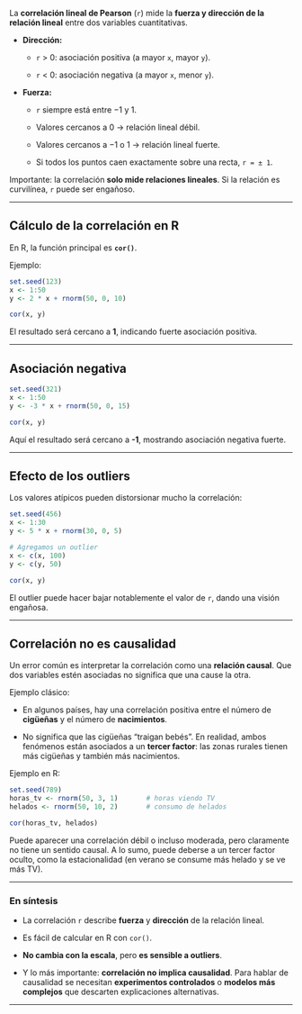 
La **correlación lineal de Pearson** (`r`) mide la **fuerza y dirección de la relación lineal** entre dos variables cuantitativas.

- **Dirección:**
    
    - `r` > 0: asociación positiva (a mayor `x`, mayor `y`).
        
    - `r` < 0: asociación negativa (a mayor `x`, menor `y`).
        
- **Fuerza:**
    
    - `r` siempre está entre −1 y 1.
        
    - Valores cercanos a 0 → relación lineal débil.
        
    - Valores cercanos a −1 o 1 → relación lineal fuerte.
        
    - Si todos los puntos caen exactamente sobre una recta, `r = ± 1`.
        

Importante: la correlación **solo mide relaciones lineales**. Si la relación es curvilínea, `r` puede ser engañoso.

---

## Cálculo de la correlación en R

En R, la función principal es **`cor()`**.

Ejemplo:

```r
set.seed(123)
x <- 1:50
y <- 2 * x + rnorm(50, 0, 10)

cor(x, y)
```

El resultado será cercano a **1**, indicando fuerte asociación positiva.

---

## Asociación negativa

```r
set.seed(321)
x <- 1:50
y <- -3 * x + rnorm(50, 0, 15)

cor(x, y)
```

Aquí el resultado será cercano a **-1**, mostrando asociación negativa fuerte.

---

## Efecto de los outliers

Los valores atípicos pueden distorsionar mucho la correlación:

```r
set.seed(456)
x <- 1:30
y <- 5 * x + rnorm(30, 0, 5)

# Agregamos un outlier
x <- c(x, 100)
y <- c(y, 50)

cor(x, y)
```

El outlier puede hacer bajar notablemente el valor de `r`, dando una visión engañosa.

---

## Correlación no es causalidad

Un error común es interpretar la correlación como una **relación causal**. Que dos variables estén asociadas no significa que una cause la otra.

Ejemplo clásico:

- En algunos países, hay una correlación positiva entre el número de **cigüeñas** y el número de **nacimientos**.
    
- No significa que las cigüeñas “traigan bebés”. En realidad, ambos fenómenos están asociados a un **tercer factor**: las zonas rurales tienen más cigüeñas y también más nacimientos.
    

Ejemplo en R:

```r
set.seed(789)
horas_tv <- rnorm(50, 3, 1)       # horas viendo TV
helados <- rnorm(50, 10, 2)       # consumo de helados

cor(horas_tv, helados)
```

Puede aparecer una correlación débil o incluso moderada, pero claramente no tiene un sentido causal. A lo sumo, puede deberse a un tercer factor oculto, como la estacionalidad (en verano se consume más helado y se ve más TV).

---

### En síntesis

- La correlación `r`  describe **fuerza** y **dirección** de la relación lineal.
    
- Es fácil de calcular en R con `cor()`.
    
- **No cambia con la escala**, pero **es sensible a outliers**.
    
- Y lo más importante: **correlación no implica causalidad**. Para hablar de causalidad se necesitan **experimentos controlados** o **modelos más complejos** que descarten explicaciones alternativas.

---
